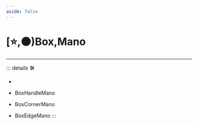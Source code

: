 ```yaml
---
aside: false
---
```

# [⭐,🟠)<labor>Box</labor>,<motor>Mano</motor>

---

<!-- =================================================== -->
<!-- =================================================== -->
<!-- =================================================== -->
<!-- =================================================== -->
<!-- =================================================== -->
::: details 🛠

-

- BoxHandleMano
- BoxCornerMano
- BoxEdgeMano
:::
